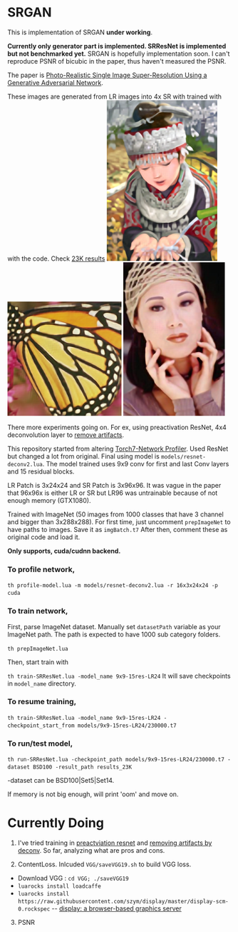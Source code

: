# SRGAN

This is implementation of SRGAN **under working**.

**Currently only generator part is implemented. SRResNet is implemented but not benchmarked yet.**
SRGAN is hopefully implementation soon.
I can't reproduce PSNR of bicubic in the paper, thus haven't measured the PSNR.

The paper is [Photo-Realistic Single Image Super-Resolution Using a Generative Adversarial Network](https://arxiv.org/abs/1609.04802).

These images are generated from LR images into 4x SR with trained with with the code. Check [23K results](./demo_results/)
![Reproduce result](demo_results/Set14/img_005_SRF_4_LR.png_SRResnet.png)
![2](demo_results/Set5/img_003_SRF_4_LR.png_SRResnet.png)
![3](demo_results/Set5/img_005_SRF_4_LR.png_SRResnet.png)

There more experiments going on. For ex, using preactivation ResNet, 4x4 deconvolution layer to [remove artifacts](http://distill.pub/2016/deconv-checkerboard/).
	

This repository started from altering [Torch7-Network Profiler](https://github.com/e-lab/Torch7-profiling).
Used ResNet but changed a lot from original. Final using model is `models/resnet-deconv2.lua`.
The model trained uses 9x9 conv for first and last Conv layers and 15 residual blocks.

LR Patch is 3x24x24 and SR Patch is 3x96x96. It was vague in the paper that 96x96x is either LR or SR but LR96 was untrainable because of not enough memory (GTX1080).

Trained with ImageNet (50 images from 1000 classes that have 3 channel and bigger than 3x288x288).
For first time, just uncomment `prepImageNet` to have paths to images. Save it as `imgBatch.t7`
After then, comment these as original code and load it.

**Only supports, cuda/cudnn backend.**

### To profile network, 

`th profile-model.lua -m models/resnet-deconv2.lua -r 16x3x24x24 -p cuda`

### To train network,

First, parse ImageNet dataset. Manually set `datasetPath` variable as your ImageNet path. The path is expected to have 1000 sub category folders.

`th prepImageNet.lua`

Then, start train with

   `th train-SRResNet.lua -model_name 9x9-15res-LR24`
   It will save checkpoints in `model_name` directory.
   
### To resume training, 

   `th train-SRResNet.lua -model_name 9x9-15res-LR24 -checkpoint_start_from models/9x9-15res-LR24/230000.t7`

### To run/test model,


   `th run-SRResNet.lua -checkpoint_path models/9x9-15res-LR24/230000.t7 -dataset BSD100 -result_path results_23K`

   -dataset can be BSD100|Set5|Set14.
   
   If memory is not big enough, will print 'oom' and move on.

# Currently Doing

1. I've tried training in [preactviation resnet](https://arxiv.org/abs/1603.05027) and [removing artifacts by deconv](http://distill.pub/2016/deconv-checkerboard/). So far, analyzing what are pros and cons.

2. ContentLoss. Inlcuded `VGG/saveVGG19.sh` to build VGG loss.

- Download VGG : `cd VGG; ./saveVGG19`
- `luarocks install loadcaffe`
- `luarocks install https://raw.githubusercontent.com/szym/display/master/display-scm-0.rockspec` -- [display: a browser-based graphics server](https://github.com/szym/display)

3. PSNR

